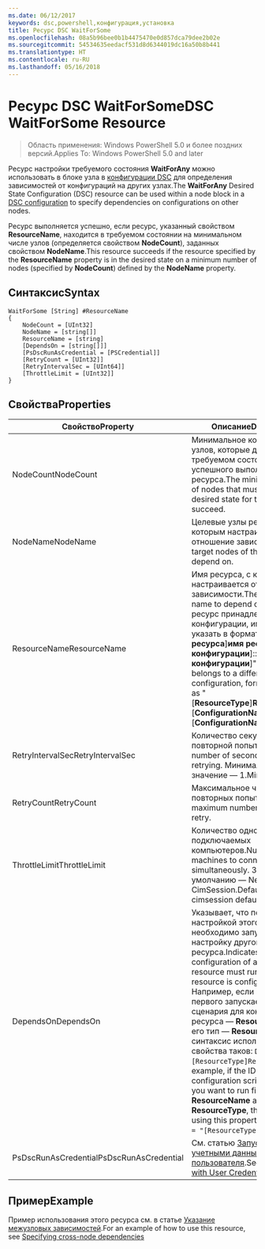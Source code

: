 ```yaml
---
ms.date: 06/12/2017
keywords: dsc,powershell,конфигурация,установка
title: Ресурс DSC WaitForSome
ms.openlocfilehash: 08a5b96bee0b1b4475470e0d857dca79dee2b02e
ms.sourcegitcommit: 54534635eedacf531d8d6344019dc16a50b8b441
ms.translationtype: HT
ms.contentlocale: ru-RU
ms.lasthandoff: 05/16/2018
---
```

# <a name="dsc-waitforsome-resource"></a><span data-ttu-id="075bd-103">Ресурс DSC WaitForSome</span><span class="sxs-lookup"><span data-stu-id="075bd-103">DSC WaitForSome Resource</span></span>

> <span data-ttu-id="075bd-104">Область применения: Windows PowerShell 5.0 и более поздних версий.</span><span class="sxs-lookup"><span data-stu-id="075bd-104">Applies To: Windows PowerShell 5.0 and later</span></span>

<span data-ttu-id="075bd-105">Ресурс настройки требуемого состояния **WaitForAny** можно использовать в блоке узла в [конфигурации DSC](configurations.md) для определения зависимостей от конфигураций на других узлах.</span><span class="sxs-lookup"><span data-stu-id="075bd-105">The **WaitForAny** Desired State Configuration (DSC) resource can be used within a node block in a [DSC configuration](configurations.md) to specify dependencies on configurations on other nodes.</span></span>

<span data-ttu-id="075bd-106">Ресурс выполняется успешно, если ресурс, указанный свойством **ResourceName**, находится в требуемом состоянии на минимальном числе узлов (определяется свойством **NodeCount**), заданных свойством **NodeName**.</span><span class="sxs-lookup"><span data-stu-id="075bd-106">This resource succeeds if the resource specified by the **ResourceName** property is in the desired state on a minimum number of nodes (specified by **NodeCount**) defined by the **NodeName** property.</span></span>


## <a name="syntax"></a><span data-ttu-id="075bd-107">Синтаксис</span><span class="sxs-lookup"><span data-stu-id="075bd-107">Syntax</span></span>

```
WaitForSome [String] #ResourceName
{
    NodeCount = [UInt32]
    NodeName = [string[]]
    ResourceName = [string]
    [DependsOn = [string[]]]
    [PsDscRunAsCredential = [PSCredential]]
    [RetryCount = [UInt32]]
    [RetryIntervalSec = [UInt64]]
    [ThrottleLimit = [UInt32]]
}
```

## <a name="properties"></a><span data-ttu-id="075bd-108">Свойства</span><span class="sxs-lookup"><span data-stu-id="075bd-108">Properties</span></span>

|  <span data-ttu-id="075bd-109">Свойство</span><span class="sxs-lookup"><span data-stu-id="075bd-109">Property</span></span>  |  <span data-ttu-id="075bd-110">Описание</span><span class="sxs-lookup"><span data-stu-id="075bd-110">Description</span></span>   |
|---|---|
| <span data-ttu-id="075bd-111">NodeCount</span><span class="sxs-lookup"><span data-stu-id="075bd-111">NodeCount</span></span>| <span data-ttu-id="075bd-112">Минимальное количество узлов, которые должны быть в требуемом состоянии для успешного выполнения этого ресурса.</span><span class="sxs-lookup"><span data-stu-id="075bd-112">The minimum number of nodes that must be in the desired state for this resource to succeed.</span></span>|
| <span data-ttu-id="075bd-113">NodeName</span><span class="sxs-lookup"><span data-stu-id="075bd-113">NodeName</span></span>| <span data-ttu-id="075bd-114">Целевые узлы ресурса, с которым настраивается отношение зависимости.</span><span class="sxs-lookup"><span data-stu-id="075bd-114">The target nodes of the resource to depend on.</span></span>|
| <span data-ttu-id="075bd-115">ResourceName</span><span class="sxs-lookup"><span data-stu-id="075bd-115">ResourceName</span></span>| <span data-ttu-id="075bd-116">Имя ресурса, с которым настраивается отношение зависимости.</span><span class="sxs-lookup"><span data-stu-id="075bd-116">The resource name to depend on.</span></span> <span data-ttu-id="075bd-117">Если этот ресурс принадлежит другой конфигурации, имя следует указать в формате "[__тип ресурса__]__имя ресурса__::[__имя конфигурации__]::[__имя конфигурации__]".</span><span class="sxs-lookup"><span data-stu-id="075bd-117">If this resource belongs to a different configuration, format the name as "[__ResourceType__]__ResourceName__::[__ConfigurationName__]::[__ConfigurationName__]"</span></span>|
| <span data-ttu-id="075bd-118">RetryIntervalSec</span><span class="sxs-lookup"><span data-stu-id="075bd-118">RetryIntervalSec</span></span>| <span data-ttu-id="075bd-119">Количество секунд перед повторной попыткой.</span><span class="sxs-lookup"><span data-stu-id="075bd-119">The number of seconds before retrying.</span></span> <span data-ttu-id="075bd-120">Минимальное значение — 1.</span><span class="sxs-lookup"><span data-stu-id="075bd-120">Minimum is 1.</span></span>|
| <span data-ttu-id="075bd-121">RetryCount</span><span class="sxs-lookup"><span data-stu-id="075bd-121">RetryCount</span></span>| <span data-ttu-id="075bd-122">Максимальное число повторных попыток.</span><span class="sxs-lookup"><span data-stu-id="075bd-122">The maximum number of times to retry.</span></span>|
| <span data-ttu-id="075bd-123">ThrottleLimit</span><span class="sxs-lookup"><span data-stu-id="075bd-123">ThrottleLimit</span></span>| <span data-ttu-id="075bd-124">Количество одновременно подключаемых компьютеров.</span><span class="sxs-lookup"><span data-stu-id="075bd-124">Number of machines to connect simultaneously.</span></span> <span data-ttu-id="075bd-125">Значение по умолчанию — New-CimSession.</span><span class="sxs-lookup"><span data-stu-id="075bd-125">Default is new-cimsession default.</span></span>|
| <span data-ttu-id="075bd-126">DependsOn</span><span class="sxs-lookup"><span data-stu-id="075bd-126">DependsOn</span></span> | <span data-ttu-id="075bd-127">Указывает, что перед настройкой этого ресурса необходимо запустить настройку другого ресурса.</span><span class="sxs-lookup"><span data-stu-id="075bd-127">Indicates that the configuration of another resource must run before this resource is configured.</span></span> <span data-ttu-id="075bd-128">Например, если идентификатор первого запускаемого блока сценария для конфигурации ресурса — __ResourceName__, а его тип — __ResourceType__, то синтаксис использования этого свойства таков: `DependsOn = "[ResourceType]ResourceName"`.</span><span class="sxs-lookup"><span data-stu-id="075bd-128">For example, if the ID of the resource configuration script block that you want to run first is __ResourceName__ and its type is __ResourceType__, the syntax for using this property is `DependsOn = "[ResourceType]ResourceName"`.</span></span>|
| <span data-ttu-id="075bd-129">PsDscRunAsCredential</span><span class="sxs-lookup"><span data-stu-id="075bd-129">PsDscRunAsCredential</span></span> | <span data-ttu-id="075bd-130">См. статью [Запуск DSC с учетными данными пользователя](https://docs.microsoft.com/powershell/dsc/runasuser).</span><span class="sxs-lookup"><span data-stu-id="075bd-130">See [Using DSC with User Credentials](https://docs.microsoft.com/powershell/dsc/runasuser)</span></span> |


## <a name="example"></a><span data-ttu-id="075bd-131">Пример</span><span class="sxs-lookup"><span data-stu-id="075bd-131">Example</span></span>

<span data-ttu-id="075bd-132">Пример использования этого ресурса см. в статье [Указание межузловых зависимостей](crossNodeDependencies.md).</span><span class="sxs-lookup"><span data-stu-id="075bd-132">For an example of how to use this resource, see [Specifying cross-node dependencies](crossNodeDependencies.md)</span></span>